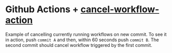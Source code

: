 # Github Actions + [cancel-workflow-action](https://github.com/styfle/cancel-workflow-action)

Example of cancelling currently running workflows on new commit. To see it in action, push `commit A` and then, within 60 seconds push `commit B`. The second commit should cancel workflow triggered by the first commit.

